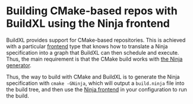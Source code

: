 # Building CMake-based repos with BuildXL using the Ninja frontend
BuildXL provides support for CMake-based repositories. 
This is achieved with a particular [frontend](../Frontends.md) type that knows how to translate a Ninja specification into a graph that BuildXL can then schedule and execute.
Thus, the main requirement is that the CMake build works with [the Ninja generator](https://cmake.org/cmake/help/latest/generator/Ninja.html). 

Thus, the way to build with CMake and BuildXL is to generate the Ninja specification with `cmake -GNinja`, which will output a `build.ninja` file into the build tree, and then use the [Ninja frontend](Ninja.md) in your configuration to run the build.